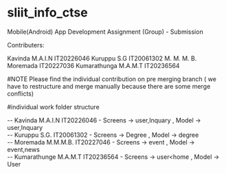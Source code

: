 # sliit_info_ctse

Mobile(Android) App Development Assignment (Group) - Submission

Contributers:

Kavinda M.A.I.N IT20226046 Kuruppu S.G IT20061302 M. M. M. B. Moremada IT20227036 Kumarathunga M.A.M.T IT20236564

#NOTE
Please find the individual contribution on pre merging branch 
( we have to restructure and merge manually because there are some merge conflicts)

#individual work folder structure

-- Kavinda M.A.I.N       IT20226046    - Screens -> user,Inquary , Model -> user,Inquary <br/>
-- Kuruppu S.G.          IT20061302    - Screens -> Degree       , Model -> degree <br/>
-- Moremada M.M.M.B.     IT20227046    - Screens -> event        , Model -> event,news <br/>
-- Kumarathunge M.A.M.T  IT20236564    - Screens -> user<home    , Model -> User <br/>

